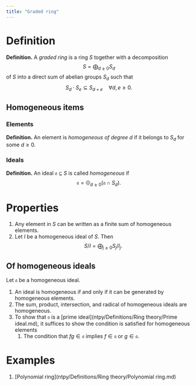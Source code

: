 ```yaml
---
title: "Graded ring"
---
```


# Definition
**Definition.** A _graded ring_ is a ring $S$ together with a decomposition $$S=\bigoplus_{d\geq 0}S_d$$ of $S$ into a direct sum of abelian groups $S_d$ such that $$S_d\cdot S_e\subseteq S_{d+e}\quad\forall d,e\geq 0.$$

## Homogeneous items
### Elements
**Definition.** An element is _homogeneous of degree $d$_ if it belongs to $S_d$ for some $d\geq 0$. 
### Ideals
**Definition.** An ideal $\mathfrak{a}\subseteq S$ is called _homogeneous_ if
$$
\mathfrak{a}=\bigoplus_{d\geq 0}(\mathfrak{a}\cap S_d).
$$

# Properties
1. Any element in $S$ can be written as a finite sum of homogeneous elements.
2. Let $I$ be a homogeneous ideal of $S$. Then $$S/I=\bigoplus_{j\geq 0}S_j/I_j.$$

## Of homogeneous ideals
Let $\mathfrak{a}$ be a homogeneous ideal.

1. An ideal is homogeneous if and only if it can be generated by homogeneous elements.
2. The sum, product, intersection, and radical of homogeneous ideals are homogeneous.
3. To show that $\mathfrak{a}$ is a [prime ideal](ntpy/Definitions/Ring theory/Prime ideal.md), it suffices to show the condition is satisfied for homogeneous elements
	1.  The condition that $fg\in\mathfrak{a}$ implies $f\in\mathfrak{a}$ or $g\in\mathfrak{a}$. 

# Examples
1. [Polynomial ring](ntpy/Definitions/Ring theory/Polynomial ring.md)
